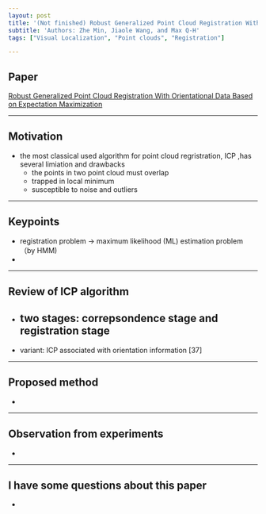 ```yaml
---
layout: post
title: '(Not finished) Robust Generalized Point Cloud Registration With Orientational Data Based on Expectation Maximization'
subtitle: 'Authors: Zhe Min, Jiaole Wang, and Max Q-H'
tags: ["Visual Localization", "Point clouds", "Registration"]

---
```


## Paper
<a href="https://ieeexplore.ieee.org/abstract/document/8718799"> Robust Generalized Point Cloud Registration With Orientational Data Based on Expectation Maximization</a>

---

## Motivation
- the most classical used algorithm for point cloud regristration, ICP ,has several limiation and drawbacks
  - the points in two point cloud must overlap
  - trapped in local minimum
  - susceptible to noise and outliers
  
---

## Keypoints
- registration problem → maximum likelihood (ML) estimation problem （by HMM)
- 
  
---

## Review of ICP algorithm
- two stages: correpsondence stage and registration stage
  - 
- variant: ICP associated with orientation information [37]

---

## Proposed method
-
  
---

## Observation from experiments
- 

---

## I have some questions about this paper
- 
